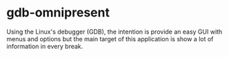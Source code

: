 # gdb-omnipresent
Using the Linux's debugger (GDB), the intention is provide an easy GUI with menus and options but the main target of this application is show a lot of information in every break.
